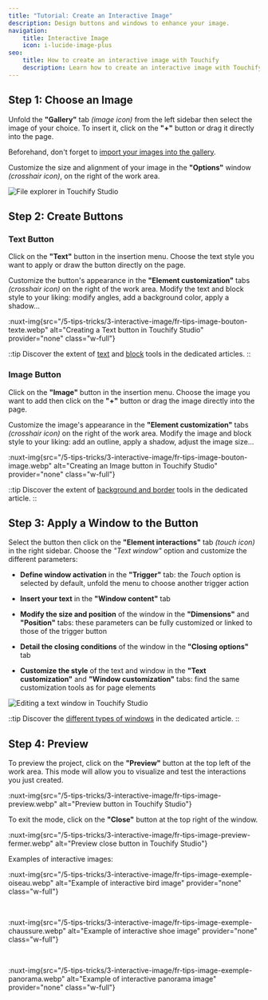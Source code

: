 ```yaml
---
title: "Tutorial: Create an Interactive Image"
description: Design buttons and windows to enhance your image.
navigation:
    title: Interactive Image
    icon: i-lucide-image-plus
seo:
    title: How to create an interactive image with Touchify
    description: Learn how to create an interactive image with Touchify Studio, design buttons and windows to bring your content to life.
---
```


## Step 1: Choose an Image

Unfold the **"Gallery"** tab *(image icon)* from the left sidebar then select the image of your choice. To insert it, click on the **"+"** button or drag it directly into the page.

Beforehand, don't forget to [import your images into the gallery](../touchify-studio/elements/media).

Customize the size and alignment of your image in the **"Options"** window *(crosshair icon)*, on the right of the work area.

![File explorer in Touchify Studio](/5-tips-tricks/3-interactive-image/fr-tips-image-explorer.webp)

## Step 2: Create Buttons
 
### Text Button

Click on the **"Text"** button in the insertion menu. Choose the text style you want to apply or draw the button directly on the page.

Customize the button's appearance in the **"Element customization"** tabs *(crosshair icon)* on the right of the work area.
Modify the text and block style to your liking: modify angles, add a background color, apply a shadow...

:nuxt-img{src="/5-tips-tricks/3-interactive-image/fr-tips-image-bouton-texte.webp" alt="Creating a Text button in Touchify Studio" provider="none" class="w-full"}

::tip
Discover the extent of [text](../touchify-studio/elements/texts) and [block](../touchify-studio/elements/background-and-borders) tools in the dedicated articles.
::

### Image Button

Click on the **"Image"** button in the insertion menu. Choose the image you want to add then click on the **"+"** button or drag the image directly into the page.

Customize the image's appearance in the **"Element customization"** tabs *(crosshair icon)* on the right of the work area.
Modify the image and block style to your liking: add an outline, apply a shadow, adjust the image size...

:nuxt-img{src="/5-tips-tricks/3-interactive-image/fr-tips-image-bouton-image.webp" alt="Creating an Image button in Touchify Studio" provider="none" class="w-full"}

::tip
Discover the extent of [background and border](../touchify-studio/elements/background-and-borders) tools in the dedicated article.
::

## Step 3: Apply a Window to the Button

Select the button then click on the **"Element interactions"** tab *(touch icon)* in the right sidebar.
Choose the *"Text window"* option and customize the different parameters:

- **Define window activation** in the **"Trigger"** tab: the *Touch* option is selected by default, unfold the menu to choose another trigger action

- **Insert your text** in the **"Window content"** tab

- **Modify the size and position** of the window in the **"Dimensions"** and **"Position"** tabs: these parameters can be fully customized or linked to those of the trigger button

- **Detail the closing conditions** of the window in the **"Closing options"** tab

- **Customize the style** of the text and window in the **"Text customization"** and **"Window customization"** tabs: find the same customization tools as for page elements

![Editing a text window in Touchify Studio](/5-tips-tricks/3-interactive-image/fr-tips-image-fenetre-texte.webp)

::tip
Discover the [different types of windows](../touchify-studio/interactions/dialogs) in the dedicated article.
::

## Step 4: Preview
 
To preview the project, click on the **"Preview"** button at the top left of the work area.
This mode will allow you to visualize and test the interactions you just created.

:nuxt-img{src="/5-tips-tricks/3-interactive-image/fr-tips-image-preview.webp" alt="Preview button in Touchify Studio"}

To exit the mode, click on the **"Close"** button at the top right of the window.

:nuxt-img{src="/5-tips-tricks/3-interactive-image/fr-tips-image-preview-fermer.webp" alt="Preview close button in Touchify Studio"}

Examples of interactive images:
 
:nuxt-img{src="/5-tips-tricks/3-interactive-image/fr-tips-image-exemple-oiseau.webp" alt="Example of interactive bird image" provider="none" class="w-full"}

<br>

:nuxt-img{src="/5-tips-tricks/3-interactive-image/fr-tips-image-exemple-chaussure.webp" alt="Example of interactive shoe image" provider="none" class="w-full"}

<br>

:nuxt-img{src="/5-tips-tricks/3-interactive-image/fr-tips-image-exemple-panorama.webp" alt="Example of interactive panorama image" provider="none" class="w-full"}
